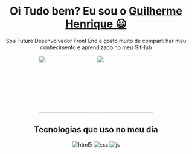 <div>
  <h1 align="center">
      Oi Tudo bem? Eu sou o 
      <a href="https://www.linkedin.com/in/guilhermehenriquefju/" target="_blank" rel="external">Guilherme Henrique 😃️</a>
  </h1>
</div>

<p align="center">
    Sou Futuro Desenvolvedor Front End e gosto muito de compartilhar meu conhecimento e aprendizado no meu GitHub
</p>

<div align="center">
  <a href="https://github.com/guilhermehenriquemartins">
    <img height="150em" src="https://github-readme-stats.vercel.app/api?username=guilhermehenriquemartins&count_private=true&include_all_commits=true&show_icons=true&theme=dark&hide_border=false&show_owner=true"/>
    <img height="150em" src="https://github-readme-stats.vercel.app/api/top-langs/?username=guilhermehenriquemartins&theme=dark&hide_border=false&&layout=compact"/>
  </a>
</div>

<div>
  <h2 align="center">
    Tecnologias que uso no meu dia
  </h2>
</div>

<div style="display: inline_block" align="center" valign="top">
  <img align="center" alt="html5" src="https://img.shields.io/badge/HTML5-E34F26?style=for-the-badge&logo=html5&logoColor=white" />
  <img align="center" alt="css" src="https://img.shields.io/badge/CSS3-1572B6?style=for-the-badge&logo=css3&logoColor=white" />
  <img align="center" alt="js" src="https://img.shields.io/badge/JavaScript-F7DF1E?style=for-the-badge&logo=javascript&logoColor=black" />
</div><br/>
